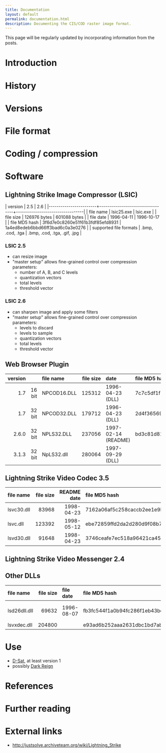 ```yaml
---
title: Documentation
layout: default
permalink: documentation.html
description: Documenting the CIS/COD raster image format.
---
```


This page will be regularly updated by incorporating information from the posts.

# Introduction

# History

# Versions

# File format

# Coding / compression

# Software

## Lightning Strike Image Compressor (LSIC)

| version                | 2.5                              | 2.6                              |
|------------------------+----------------------------------+----------------------------------|
| file name              | lsic25.exe                       | lsic.exe                         |
| file size              | 126976 bytes                     | 601088 bytes                     |
| file date              | 1996-04-11                       | 1996-10-17                       |
| file MD5 hash          | 3f6d7e0c8260e51f61b3fdf85efd8931 | 1a4ed8edeb6bbd66ff3bad6c0a3e0276 |
| supported file formats | .bmp, .cod, .tga                 | .bmp, .cod, .tga, .gif, .jpg     |

### LSIC 2.5

- can resize image
- "master setup" allows fine-grained control over compression
  parameters:
  - number of A, B, and C levels
  - quantization vectors
  - total levels
  - threshold vector

### LSIC 2.6

- can sharpen image and apply some filters
- "master setup" allows fine-grained control over compression
  parameters:
  - levels to discard
  - levels to sample
  - quantization vectors
  - total levels
  - threshold vector

## Web Browser Plugin

|  version |          | file name     |   file size | date                  | file MD5 hash                    |
| -------: | -------: | :------------ | ----------: | :-------------------- | :------------------------------- |
|      1.7 | 16 bit   | NPCOD16.DLL   |      125312 | 1996-04-23 (DLL)      | 7c7c5df1f7ea6c95acb7118d1e995093 |
|      1.7 | 32 bit   | NPCOD32.DLL   |      179712 | 1996-04-23 (DLL)      | 2d4f3656979c2cc27145f25b379c7bec |
|    2.6.0 | 32 bit   | NPLS32.DLL    |      237056 | 1997-02-14 (README)   | bd3c81d8185588b9ca76af8b196897df |
|    3.1.3 | 32 bit   | NpLS32.dll    |      280064 | 1997-09-29 (DLL)      |                                  |

## Lightning Strike Video Codec 3.5

| file name   |   file size |   README date | file MD5 hash                    |
| :---------- | ----------: | ------------: | :------------------------------- |
| lsvc30.dll  |       83968 |    1998-04-23 | 7162a06af5c258caccb2ee1e9bde6441 |
| lsvc.dll    |      123392 |    1998-05-12 | ebe72859ffd2da2d280d9f08b73a302f |
| lsvd30.dll  |       91648 |    1998-04-23 | 3746ceafe7ec518a96421ca4515ddbbb |

## Lightning Strike Video Messenger 2.4

## Other DLLs

| file name     |   file size | file date    | file MD5 hash                    | source           |
| :------------ | ----------: | :----------- | :------------------------------- | :--------------- |
| lsd26dll.dll  |       69632 | 1996-08-07   | fb3fc544f1a0b94fc286f1eb43bd1bbd | D-Sat 1 CD-ROM   |
| lsvxdec.dll   |      204800 |              | e93ad6b252aaa2631dbc1bd7abca00f9 |                  |

# Use

- [D-Sat](https://de.wikipedia.org/wiki/D-Sat), at least version 1
- possibly [Dark Reign](https://en.wikipedia.org/wiki/Dark_Reign:_The_Future_of_War)

# References

# Further reading

# External links

- <http://justsolve.archiveteam.org/wiki/Lightning_Strike>
